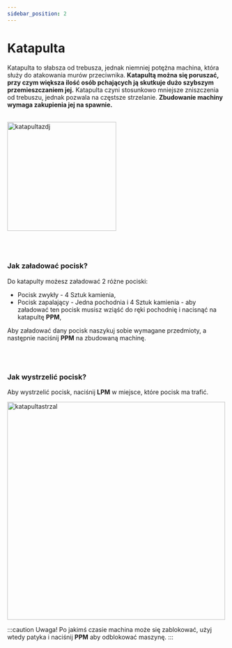 ```yaml
---
sidebar_position: 2
---
```


# Katapulta
Katapulta to słabsza od trebusza, jednak niemniej potężna machina, która służy do atakowania murów przeciwnika. **Katapultą można się poruszać, przy czym większa ilość osób pchających ją skutkuje dużo szybszym przemieszczaniem jej.** Katapulta czyni stosunkowo mniejsze zniszczenia od trebuszu, jednak pozwala na częstsze strzelanie. **Zbudowanie machiny wymaga zakupienia jej na spawnie.**
<br></br>
<div class="box">
    <img 
    src={require('./img/katapulta.png').default}
    alt="katapultazdj"
    width="250"
    />
</div>



<br></br>

### Jak załadować pocisk?
Do katapulty możesz załadować 2 różne pociski:
- Pocisk zwykły - 4 Sztuk kamienia,
- Pocisk zapalający - Jedna pochodnia i 4 Sztuk kamienia - aby załadować ten pocisk musisz wziąść do ręki pochodnię i nacisnąć na katapultę **PPM**,

Aby załadować dany pocisk naszykuj sobie wymagane przedmioty, a następnie naciśnij **PPM** na zbudowaną machinę.


<br></br>

### Jak wystrzelić pocisk?
Aby wystrzelić pocisk, naciśnij **LPM** w miejsce, które pocisk ma trafić.

<div class="box">
    <img 
    src={require('./img/katapultaladowanie.gif').default}
    alt="katapultastrzal"
    width="500"
    />
</div>

:::caution Uwaga!
Po jakimś czasie machina może się zablokować, użyj wtedy patyka i naciśnij **PPM** aby odblokować maszynę.
:::
